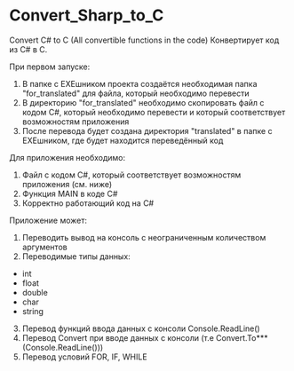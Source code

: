 # Convert_Sharp_to_C
Convert C# to C (All convertible functions in the code)
Конвертирует код из C# в C.

При первом запуске:
1) В папке с EXEшником проекта создаётся необходимая папка "for_translated" для файла, который необходимо перевести
2) В директорию "for_translated" необходимо скопировать файл с кодом C#, который необходимо перевести и который соответствует возможностям приложения
3) После перевода будет создана директория "translated" в папке с EXEшником, где будет находится переведённый код

Для приложения необходимо:
1) Файл с кодом C#, который соответствует возможностям приложения (см. ниже)
2) Функция MAIN в коде C#
3) Корректно работающий код на C#

Приложение может:
1) Переводить вывод на консоль с неограниченным количеством аргументов
2) Переводимые типы данных:
  - int
  - float
  - double
  - char
  - string
3) Перевод функций ввода данных с консоли Console.ReadLine()
4) Перевод Convert при вводе данных с консоли (т.е Convert.To***(Console.ReadLine()))
5) Перевод условий FOR, IF, WHILE

